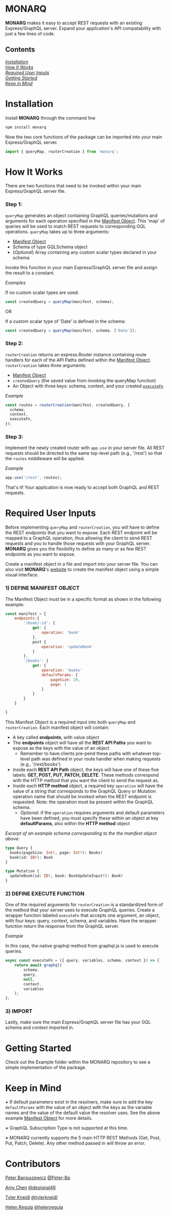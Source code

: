 # MONARQ

**MONARQ** makes it easy to accept REST requests with an existing Express/GraphQL server. Expand your application's API compatability with just a few lines of code.  


## Contents
[_Installation_](#installation)  
[_How It Works_](#how-it-works)  
[_Required User Inputs_](#required-user-inputs)  
[_Getting Started_](#getting-started)  
[_Keep in Mind_](#keep-in-mind)  
  


# Installation

Install **MONARQ** through the command line

```bash
npm install monarq
```

Now the two core functions of the package can be imported into your main Express/GraphQL server.

```javascript
import { queryMap, routerCreation } from 'monarq';
```

# How It Works

There are two functions that need to be invoked within your main Express/GraphQL server file.

### Step 1:
`queryMap` generates an object containing GraphQL queries/mutations and arguments for each operation specified in the [Manifest Object](#required-user-inputs). This 'map' of queries will be used to match REST requests to corresponding GQL operations. `queryMap` takes up to three arguments:

- [Manifest Object](#required-user-inputs)
- Schema of type GQLSchema object
- (_Optional_) Array containing any custom scalar types declared in your schema 

Invoke this function in your main Express/GraphQL server file and assign the result to a constant.  

_Examples_

If no custom scalar types are used:
```javascript
const createdQuery = queryMap(manifest, schema);
```
OR

If a custom scalar type of 'Date' is defined in the schema:
```javascript
const createdQuery = queryMap(manifest, schema, ['Date']); 
```

### Step 2:
`routerCreation` returns an express.Router instance containing route handlers for each of the API Paths defined within the [Manifest Object](#required-user-inputs).  `routerCreation` takes three arguments:

- [Manifest Object](#required-user-inputs)
- `createdQuery` (the saved value from invoking the queryMap function)
- An Object with three keys: schema, context, and your created [`executeFn`](#required-user-inputs)  

_Example_

```javascript
const routes = routerCreation(manifest, createdQuery, {
  schema,
  context,
  executeFn,
});
```

### Step 3: 
Implement the newly created router with `app.use` in your server file. All REST requests should be directed to the same top-level path (e.g., '/rest') so that the `routes` middleware will be applied.  

_Example_

```javascript
app.use('/rest', routes);
```

That's it! Your application is now ready to accept both GraphQL and REST requests.

# Required User Inputs

Before implementing `queryMap` and `routerCreation`, you will have to define the REST endpoints that you want to expose. Each REST endpoint will be mapped to a GraphQL operation, thus allowing the client to send REST requests and you to handle those requests with your GraphQL server. **MONARQ** gives you the flexibility to define as many or as few REST endpoints as you want to expose.     

Create a manifest object in a file and import into your server file. You can also visit **MONARQ**'s [website](link_for_website) to create the manifest object using a simple visual interface.

### 1) DEFINE MANIFEST OBJECT    

The Manifest Object must be in a specific format as shown in the following example:

```javascript
const manifest = {
    endpoints:{
        '/book/:id': {
            get: {
                operation: 'book'
            },
            post {
                operation: 'updateBook'
            }
        },
        '/books': {
            get: {
                operation: 'books'
                defaultParams: {
                    pageSize: 20,
                    page: 1
                }
            }
        }
    }

}
```

This Manifest Object is a required input into both `queryMap` and `routerCreation`. Each manifest object will contain:  

- A key called **endpoints**, with value object
- The **endpoints** object will have all the **REST API Paths** you want to expose as the keys with the value of an object
  - Remember to have clients pre-pend these paths with whatever top-level path was defined in your route handler when making requests (e.g., '/rest/books') 
- Inside each **REST API Path** object, the keys will have one of these five labels: **GET, POST, PUT, PATCH, DELETE**. These methods correspond with the HTTP method that you want the client to send the request as.
- Inside each **HTTP method** object, a required key `operation` will have the value of a string that corresponds to the GraphQL Query or Mutation operation name that should be invoked when the REST endpoint is requested. Note: the operation must be present within the GraphQL schema.
  - _Optional_: if the `operation` requires arguments and default parameters have been defined, you must specify these within an object at key **defaultParams**, also within the **HTTP method** object   

_Excerpt of an example schema corresponding to the the manifest object above:_  

```graphql
type Query {
  books(pageSize: Int!, page: Int!): Books!
  book(id: ID!): Book
}

type Mutation {
  updateBook(id: ID!, book: BookUpdateInput!): Book!
}
```

  

### 2) DEFINE EXECUTE FUNCTION  

One of the required arguments for `routerCreation` is a standardized form of the method that your server uses to execute GraphQL queries. Create a wrapper function labeled `executeFn` that accepts one argument, an object, with four keys: query, context, schema, and variables. Have the wrapper function return the response from the GraphQL server.  

_Example_

In this case, the native graphql method from graphql.js is used to execute queries.  

```javascript
async const executeFn = ({ query, variables, schema, context }) => {
    return await graphql(
        schema,
        query,
        null,
        context,
        variables
    );
};
```

### 3) IMPORT  

Lastly, make sure the main Express/GraphQL server file has your GQL schema and context imported in.


# Getting Started  

Check out the Example folder within the MONARQ repository to see a simple implementation of the package.  
# Keep in Mind

**+** If default parameters exist in the resolvers, make sure to add the key `defaultParams` with the value of an object with the keys as the variable names and the value of the default value the resolver uses. See the above example [Manifest Object](#required-user-inputs) for more details.

**+** GraphQL Subscription Type is not supported at this time.

**+** MONARQ currently supports the 5 main HTTP REST Methods (Get, Post, Put, Patch, Delete). Any other method passed in will throw an error.

# Contributors

[Peter Baniuszewicz]() [@Peter-Ba](https://github.com/Peter-Ba)

[Amy Chen]() [@designal46](https://github.com/designal46)

[Tyler Kneidl]() [@tylerkneidl](https://github.com/tylerkneidl)

[Helen Regula](https://www.linkedin.com/in/helen-regula/) [@helenregula](https://github.com/helenregula)
